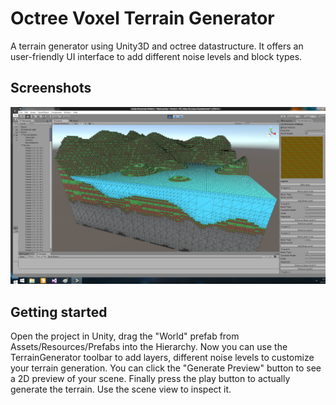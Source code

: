 # Octree Voxel Terrain Generator

A terrain generator using Unity3D and octree datastructure.
It offers an user-friendly UI interface to add different noise levels and block types.

## Screenshots
![](screenshots/shaded_wireframe.png)

## Getting started
Open the project in Unity, drag the "World" prefab from Assets/Resources/Prefabs into the Hierarchy.
Now you can use the TerrainGenerator toolbar to add layers, different noise levels to customize your terrain generation.
You can click the "Generate Preview" button to see a 2D preview of your scene.
Finally press the play button to actually generate the terrain. Use the scene view to inspect it.

